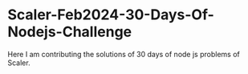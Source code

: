# Scaler-Feb2024-30-Days-Of-Nodejs-Challenge
Here I am contributing the solutions of 30 days of node js problems of Scaler.
